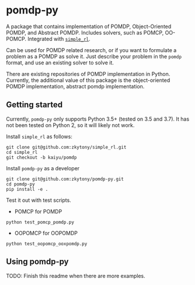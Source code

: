 # pomdp-py

A package that contains implementation of POMDP, Object-Oriented POMDP, and Abstract POMDP.
Includes solvers, such as POMCP, OO-POMCP. Integrated with [`simple_rl`](https://github.com/david-abel/simple_rl). 

Can be used for POMDP related research, or if you want to formulate a problem as a POMDP as solve it.
Just describe your problem in the `pomdp` format, and use an existing solver to solve it.

There are existing repositories of POMDP implementation in Python. Currently, the additional value of this package
is the object-oriented POMDP implementation, abstract pomdp implementation.

## Getting started

Currently, `pomdp-py` only supports Python 3.5+ (tested on 3.5 and 3.7).
It has not been tested on Python 2, so it will likely not work.


Install `simple_rl` as follows:
```
git clone git@github.com:zkytony/simple_rl.git
cd simple_rl
git checkout -b kaiyu/pomdp
```

Install `pomdp-py` as a developer
```
git clone git@github.com:zkytony/pomdp-py.git
cd pomdp-py
pip install -e .
```

Test it out with test scripts.

* POMCP for POMDP
```
python test_pomcp_pomdp.py
```

* OOPOMCP for OOPOMDP
```
python test_oopomcp_ooxpomdp.py
```

## Using pomdp-py
TODO: Finish this readme when there are more examples.

